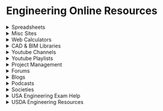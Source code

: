 # Engineering Online Resources
<details>
<summary> Spreadsheets </summary>

- https://chesheets.com/
- http://www.engineerstoolkit.com/toolkit/spreadsheets/
- https://www.xl-viking.com/free-engineering-spreadsheets/
- https://civilengineeringbible.com/downloads.php
- https://www.theengineeringcommunity.org/engineering-spreadsheets/
- https://www.mec-engineering-spreadsheets.com/
- https://www.excelcalcs.com/
- https://civilengineerblogger.blogspot.com/p/free-civil-engineering-spreadsheets.html
</details>

<details>
<summary> Misc Sites </summary>

- https://weibull.com/ for Reliability Engineering
- https://robotacademy.net.au/ for PLC and Mechatronics
- https://physics.info/
- https://www.yourspreadsheets.co.uk/knowledge-corner.html
- https://www.bgstructuralengineering.com/ for structural design curriculum
- https://github.com/m2n037/awesome-mecheng another github page of engineering resources
- https://engineerdog.com/resources/
- https://www.efunda.com/home.cfm
- https://engineeringproductdesign.com/knowledge-base/
- http://www.learncheme.com/
- https://www.reddit.com/r/AskEngineers/wiki/workexperience#wiki_work_experience
- https://www.reddit.com/r/engineering/comments/6i3nxy/a_list_of_helpful_certificates_free_training/
- https://llis.nasa.gov/ for NASA open documents
- https://ntrs.nasa.gov/search.jsp , If you find a paper with an accession number like this: N71-26826 You will need reorder it like this to find the PDF in the database: 71N26826
- http://web.mst.edu/%7Emdsolids/ for interactive solid mechanics lessons
- www.matweb.com for material properties
- https://www.makeitfrom.com/
- http://www.waterid.org/  Water Infrastructure Database
- http://507movements.com/
- https://aimath.org/textbooks/approved-textbooks/
- https://hbpms.blogspot.com/
- https://www.engineeringtoolbox.com/
- http://hbcponline.com/faces/contents/ContentsSearch.xhtml CRC Handbook of Chemistry and Physics
- http://www.thermopedia.com/
- https://markummitchell.github.io/engauge-digitizer/
</details>

<details>
<summary> Web Calculators </summary>

- https://www.wolframalpha.com/
- https://www.symbolab.com/
- https://www.integral-calculator.com/
- https://www.desmos.com/calculator
- https://structx.com/home.html
</details>

<details>
<summary> CAD & BIM Libraries </summary>

- https://grabcad.com/library
- https://www.mcmaster.com/
- https://www.textures.com/ CAD textures
- https://www.nationalbimlibrary.com/en-ca/revit/
- https://www.arcat.com/bim/ritehite/Loading-Dock-and-Vehicular-Equipment-Dock-Shelters.shtml
- https://www2.strongtie.com/drawings/revit.asp
- http://hilti.cadclick.com/?mandant=gb&la=101
- https://www.traceparts.com/en
- https://www.3dcontentcentral.com/
- https://engstandards.lanl.gov/Dwgs_Details.shtml
</details>

<details>
<summary> Youtube Channels </summary>

- Eng. Radfan Ojailah: Autodesk Robot Structural tutorials
- Gregory Michaelson: Civil Lectures
- Civil Engineering Academy: Civil FE/PE exam help
- APSed Indian Civil Engineering
- AISC Education
- Tyler Ley: Concrete theory and design
- Spoon Feed Me: Reviews of university topics
- Joko Engineering: CAD & FEA, SolidWorks, FreeCAD, Fusion360 and others.
- StructureFree: Structural analysis tutorials
- Civil Engineering with Tanya J. Laird
- Dr. John Biddle Heat Transfer Lectures
- Ben Decker MEP
- Jeff Hanson
- David Garber Concrete lectures
- Brian Douglas Control Systems Lectures
</details>

<details>
<summary> Youtube Playlists </summary>

- [Autodesk Robot Structural Webinar from knowledge Project channel](https://www.youtube.com/watch?v=whsfz1tbGxc&list=PL--XUorG-TOJLZVqVzpi6KoMbpkvFge2Q)
- [Autodesk Robot Structural Class from LecturePal channel](https://www.youtube.com/watch?v=mRy01eccCPg&list=PLuAUsaWgaIun4N8BeX2aHMGfJYW3Ewq2L)

</details>

<details>
<summary>Project Management</summary>
  
- https://www.cmu.edu/cee/projects/PMbook
</details>

<details>
<summary>Forums</summary>
  
- https://www.eng-tips.com
- https://www.practicalmachinist.com/vb/
</details>


<details>
<summary>Blogs</summary>

- https://newtonexcelbach.com
- https://theconstructor.org/
</details>

<details>
<summary>Podcasts</summary>

- http://constructioncareerpodcast.com/wp/podcast

</details>

<details>
<summary>Societies</summary>

- [NACE - International Corrosion Society](https://nace.org/home)
- [CME - Canadian Manufacturers & Exporters](http://mb.cme-mec.ca)
- [CSBE - Canadian Society for Bioengineering](https://www.csbe-scgab.ca)
- [ASABE - American Society of Agricultural and Biological Engineers](http://careers.asabe.org)
- [ISA - International Society of Automation](https://www.isa.org)
</details>

<details>
<summary> USA Engineering Exam Help </summary>

- https://ncees.org/engineering/pe/mechanical/
- http://www.peexamquestions.com/
- Lots of youtube channels as well
</details>

<details>
<summary> USDA Engineering Resources </summary>

- https://www.nrcs.usda.gov/wps/portal/nrcs/site/national/home/
- https://www.nrcs.usda.gov/wps/portal/nrcs/main/wi/technical/engineering/
- https://www.nrcs.usda.gov/wps/portal/nrcs/detail/sd/technical/engineering/?cid=nrcs141p2_036583
- https://www.nrcs.usda.gov/wps/portal/nrcs/detail/wi/technical/engineering/?cid=nrcseprd1299865
- https://www.nrcs.usda.gov/wps/portal/nrcs/detailfull/national/water/manage/irrigation/?cid=stelprdb1045075
</details>
